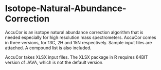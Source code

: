 # Isotope-Natural-Abundance-Correction

AccuCor is an isotope natural abundance correction algorithm that is needed especially for high resolution mass spectrometers. AccuCor comes in three versions, for 13C, 2H and 15N respectively. Sample input files are attached. A compound list is also included.

AccuCor takes XLSX input files. The XLSX package in R requires 64BIT version of JAVA, which is not the default version.
